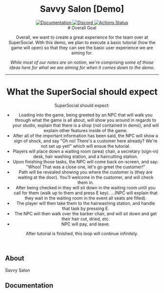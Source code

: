 <h1 align="center">Savvy Salon [Demo]</h1>
<div align="center">
	<a href="http://quenty.github.io/api/">
		<img src="https://img.shields.io/badge/docs-website-green.svg" alt="Documentation" />
	</a>
	<a href="https://discord.gg/mhtGUS8">
		<img src="https://img.shields.io/badge/discord-nevermore-blue.svg" alt="Discord" />
	</a>
	<a href="https://github.com/Quenty/NevermoreEngine/actions">
		<img src="https://github.com/Quenty/NevermoreEngine/workflows/luacheck/badge.svg" alt="Actions Status" />
	</a>
</div>

<div align="center">
# Overall Goal

Overall, we want to create a great experience for the team over at SuperSocial. With this demo, we plan to execute a basic tutorial (how the game will open) so that they can see the basic user experience we are aiming for.

*While most of our notes are on notion, we're comprising some of those ideas here for what we are aiming for when it comes down to the demo.*

---

# What the SuperSocial should expect

SuperSocial should expect:

- Loading into the game, being greeted by an NPC that will walk you through what the game is all about, will show you around in regards to your studio, explain that there is a shop (not contained in demo), and will explain other features inside of the game.
- After all of the important information has been said, the NPC will show a sign of shock, and say "Oh no! There's a customer here already? We're not set up yet!" which will ensue the tutorial.
- Players will place down a waiting room (area) chair, a secretary (sign-in) desk, hair washing station, and a haircutting station.
- Upon finishing those tasks, the NPC will come back on-screen, and say: "Whoo! That was a close one, let's go greet the customer!"
- Path will be revealed showing you where the customer is (they are waiting at the door). You'll welcome in the customer, and will check them in.
- After being checked in they will sit down in the waiting room until you call for them (walk up to them and press E key). ...(NPC will explain that they wait in the waiting room in the event all seats are filled).
- The player will then take them to the hairwashing station, and handle that task by pressing E.
- The NPC will then walk over the barber chair, and will sit down and get their hair cut, dried, etc.
- NPC will pay, and leave.

After tutorial is finished, this loop will continue infinitely.

</div>

<div>&nbsp;</div>

## About
Savvy Salon

## Documentation
